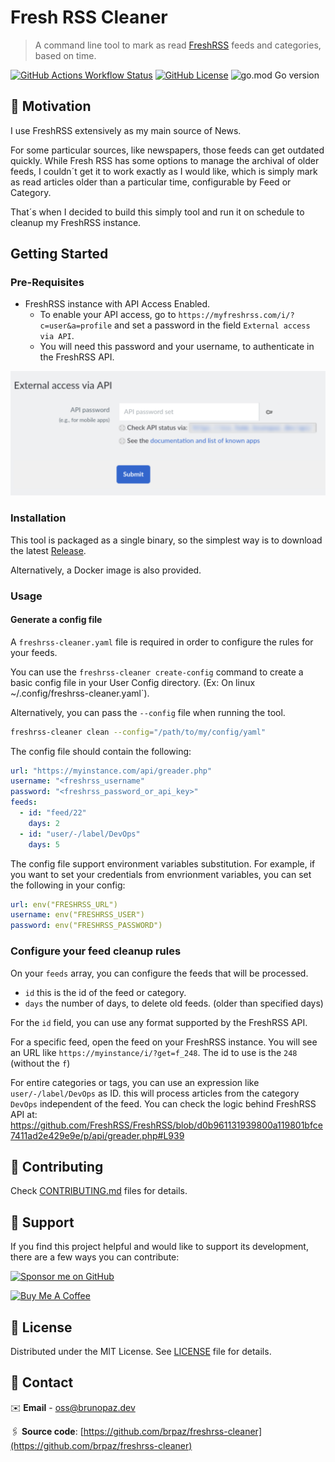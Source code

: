 # Fresh RSS Cleaner

> A command line tool to mark as read [FreshRSS](https://www.freshrss.org/) feeds and categories, based on time.

[![GitHub Actions Workflow Status](https://img.shields.io/github/actions/workflow/status/brpaz/freshrss-cleaner/CI.yml?style=for-the-badge)](https://github.com/brpaz/freshrss-cleaner/actions/CI.yml)
[![GitHub License](https://img.shields.io/github/license/brpaz/freshrss-cleaner?style=for-the-badge)](LICENSE)
![go.mod Go version](https://img.shields.io/github/go-mod/go-version/brpaz/freshrss-cleaner?style=for-the-badge)


## 🎯 Motivation

I use FreshRSS extensively as my main source of News.

For some particular sources, like newspapers, those feeds can get outdated quickly. While Fresh RSS has some options to manage the archival of older feeds, I couldn´t get it to work exactly as I would like, which is simply mark as read articles older than a particular time, configurable by Feed or Category.

That´s when I decided to build this simply tool and run it on schedule to cleanup my FreshRSS instance.

## Getting Started

### Pre-Requisites

- FreshRSS instance with API Access Enabled.
  - To enable your API access, go to `https://myfreshrss.com/i/?c=user&a=profile` and set a password in the field `External access via API`.
  - You will need this password and your username, to authenticate in the FreshRSS API.

![Image](./docs/assets/external_api_access.png)

### Installation

This tool is packaged as a single binary, so the simplest way is to download the latest [Release](https://github.com/brpaz/freshrss-cleaner/releases).

Alternatively, a Docker image is also provided.

### Usage

#### Generate a config file

A `freshrss-cleaner.yaml` file is required in order to configure the rules for your feeds.

You can use the `freshrss-cleaner create-config` command to create a basic config file in your User Config directory. (Ex: On linux ~/.config/freshrss-cleaner.yaml`).

Alternatively, you can pass the `--config` file when running the tool.

```sh
freshrss-cleaner clean --config="/path/to/my/config/yaml"
```

The config file should contain the following:

```yaml
url: "https://myinstance.com/api/greader.php"
username: "<freshrss_username"
password: "<freshrss_password_or_api_key>"
feeds:
  - id: "feed/22"
    days: 2
  - id: "user/-/label/DevOps"
    days: 5
```

The config file support environment variables substitution. For example, if you want to set your credentials from envrionment variables, you can set the following in your config:

```yaml
url: env("FRESHRSS_URL")
username: env("FRESHRSS_USER")
password: env("FRESHRSS_PASSWORD")
```

### Configure your feed cleanup rules

On your `feeds` array, you can configure the feeds that will be processed.

- `id` this is the id of the feed or category.
- `days` the number of days, to delete old feeds. (older than specified days)

For the `id` field, you can use any format supported by the FreshRSS API.

For a specific feed, open the feed on your FreshRSS instance. You will see an URL like `https://myinstance/i/?get=f_248`. The id to use is the `248` (without the `f`)

For entire categories or tags, you can use an expression like `user/-/label/DevOps` as ID. this will process articles from the category `DevOps` independent of the feed. You can check the logic behind FreshRSS API at: https://github.com/FreshRSS/FreshRSS/blob/d0b961131939800a119801bfce7411ad2e429e9e/p/api/greader.php#L939



## 🤝 Contributing

Check [CONTRIBUTING.md](CONTRIBUTING.md) files for details.

## 🫶 Support

If you find this project helpful and would like to support its development, there are a few ways you can contribute:

[![Sponsor me on GitHub](https://img.shields.io/badge/Sponsor-%E2%9D%A4-%23db61a2.svg?&logo=github&logoColor=red&&style=for-the-badge&labelColor=white)](https://github.com/sponsors/brpaz)

<a href="https://www.buymeacoffee.com/Z1Bu6asGV" target="_blank"><img src="https://www.buymeacoffee.com/assets/img/custom_images/orange_img.png" alt="Buy Me A Coffee" style="height: auto !important;width: auto !important;" ></a>


## 📃 License

Distributed under the MIT License. See [LICENSE](LICENSE) file for details.

## 📩 Contact

✉️ **Email** - [oss@brunopaz.dev](oss@brunopaz.dev)

🖇️ **Source code**: [https://github.com/brpaz/freshrss-cleaner](https://github.com/brpaz/freshrss-cleaner)




